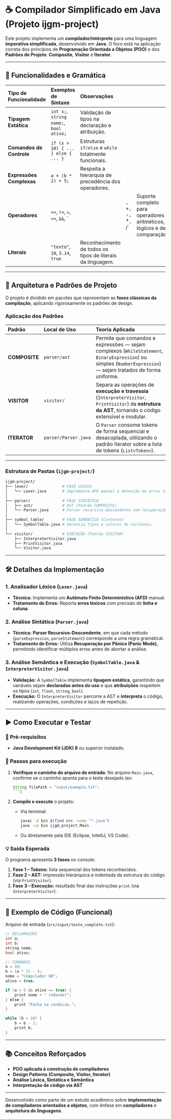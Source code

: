 
# ☕ Compilador Simplificado em Java (Projeto **ijgm-project**)

Este projeto implementa um **compilador/intérprete** para uma linguagem **imperativa simplificada**, desenvolvido em **Java**.
O foco está na aplicação correta dos princípios de **Programação Orientada a Objetos (POO)** e dos **Padrões de Projeto**: **Composite**, **Visitor** e **Iterator**.

---

## 🌟 Funcionalidades e Gramática

| Tipo de Funcionalidade   | Exemplos de Sintaxe                     | Observações                                                |                       |                                                                        |
| :----------------------- | :-------------------------------------- | :--------------------------------------------------------- | --------------------- | ---------------------------------------------------------------------- |
| **Tipagem Estática**     | `int x;`, `string nome;`, `bool ativo;` | Validação de tipos na declaração e atribuição.             |                       |                                                                        |
| **Comandos de Controle** | `if (x > 10) { ... } else { ... }`      | Estruturas `if/else` e `while` totalmente funcionais.      |                       |                                                                        |
| **Expressões Complexas** | `a = (b * 2) + 5;`                      | Respeita a hierarquia de precedência dos operadores.       |                       |                                                                        |
| **Operadores**           | `==`, `!=`, `>`, `<=`, `&&`, `          |                                                            | `, `+`, `-`, `*`, `/` | Suporte completo para operadores aritméticos, lógicos e de comparação. |
| **Literais**             | `"texto"`, `10`, `3.14`, `true`         | Reconhecimento de todos os tipos de literais da linguagem. |                       |                                                                        |

---

## 🧱 Arquitetura e Padrões de Projeto

O projeto é dividido em pacotes que representam as **fases clássicas da compilação**, aplicando rigorosamente os padrões de design.

### Aplicação dos Padrões

| Padrão        | Local de Uso         | Teoria Aplicada                                                                                                                                                |
| :------------ | :------------------- | :------------------------------------------------------------------------------------------------------------------------------------------------------------- |
| **COMPOSITE** | `parser/ast`         | Permite que comandos e expressões — sejam complexos (`WhileStatement`, `BinaryExpression`) ou simples (`NumberExpression`) — sejam tratados de forma uniforme. |
| **VISITOR**   | `visitor/`           | Separa as operações de **execução e travessia** (`InterpreterVisitor`, `PrintVisitor`) da **estrutura da AST**, tornando o código extensível e modular.        |
| **ITERATOR**  | `parser/Parser.java` | O `Parser` consome tokens de forma sequencial e desacoplada, utilizando o padrão Iterator sobre a lista de tokens (`List<Token>`).                             |

---

### Estrutura de Pastas (`ijgm-project/`)

```bash
ijgm-project/
├── lexer/               # FASE LÉXICA
│   └── Lexer.java       # Implementa AFD manual e detecção de erros léxicos.
│
├── parser/              # FASE SINTÁTICA
│   ├── ast/             # AST (Padrão COMPOSITE)
│   └── Parser.java      # Parser recursivo-descendente com recuperação de erros.
│
├── symbol_table/        # FASE SEMÂNTICA (Contexto)
│   └── SymbolTable.java # Gerencia tipos e valores de variáveis.
│
└── visitor/             # EXECUÇÃO (Padrão VISITOR)
    ├── InterpreterVisitor.java
    ├── PrintVisitor.java
    └── Visitor.java
```

---

## 🛠️ Detalhes da Implementação

### 1. Analisador Léxico (`Lexer.java`)

* **Técnica:** Implementa um **Autômato Finito Determinístico (AFD)** manual.
* **Tratamento de Erros:** Reporta **erros léxicos** com precisão de **linha e coluna**.

### 2. Análise Sintática (`Parser.java`)

* **Técnica:** **Parser Recursivo-Descendente**, em que cada método (`parseExpression`, `parseStatement`) corresponde a uma regra gramatical.
* **Tratamento de Erros:** Utiliza **Recuperação por Pânico (Panic Mode)**, permitindo identificar múltiplos erros antes de abortar a análise.

### 3. Análise Semântica e Execução (`SymbolTable.java` & `InterpreterVisitor.java`)

* **Validação:** A `SymbolTable` implementa **tipagem estática**, garantindo que variáveis sejam **declaradas antes do uso** e que **atribuições** respeitem os tipos (`int`, `float`, `string`, `bool`).
* **Execução:** O `InterpreterVisitor` percorre a AST e **interpreta** o código, realizando operações, condições e laços de repetição.

---

## ▶️ Como Executar e Testar

### 🔧 Pré-requisitos

* **Java Development Kit (JDK) 8** ou superior instalado.

### 🚀 Passos para execução

1. **Verifique o caminho do arquivo de entrada**:
   No arquivo `Main.java`, confirme se o caminho aponta para o teste desejado (ex:

   ````java
   String filePath = "input/exemplo.txt";
   ```)

   ````
2. **Compile e execute** o projeto:

   * Via terminal:

     ```bash
     javac -d bin $(find src -name "*.java")
     java -cp bin ijgm_project.Main
     ```
   * Ou diretamente pela IDE (Eclipse, IntelliJ, VS Code).

### 💡 Saída Esperada

O programa apresenta **3 fases** no console:

1. **Fase 1 – Tokens:** lista sequencial dos tokens reconhecidos.
2. **Fase 2 – AST:** impressão hierárquica e indentada da estrutura do código (via `PrintVisitor`).
3. **Fase 3 – Execução:** resultado final das instruções `print` (via `InterpreterVisitor`).

---

## 📝 Exemplo de Código (Funcional)

Arquivo de entrada (`src/input/teste_completo.txt`):

```c
// DECLARAÇÕES
int a;
int b;
string nome;
bool ativo;

// COMANDOS
a = 10;
b = (a * 2) - 5;
nome = "Compilador OK";
ativo = true;

if (a > 5 && ativo == true) {
    print nome + " rodando!";
} else {
    print "Falha na condicao.";
}

while (b > 10) {
    b = b - 1;
    print b;
}
```

---

## 📚 Conceitos Reforçados

* **POO aplicada à construção de compiladores**
* **Design Patterns (Composite, Visitor, Iterator)**
* **Análise Léxica, Sintática e Semântica**
* **Interpretação de código via AST**

---

Desenvolvido como parte de um estudo acadêmico sobre **implementação de compiladores orientados a objetos**, com ênfase em **compiladores** e **arquitetura de linguagens**.

